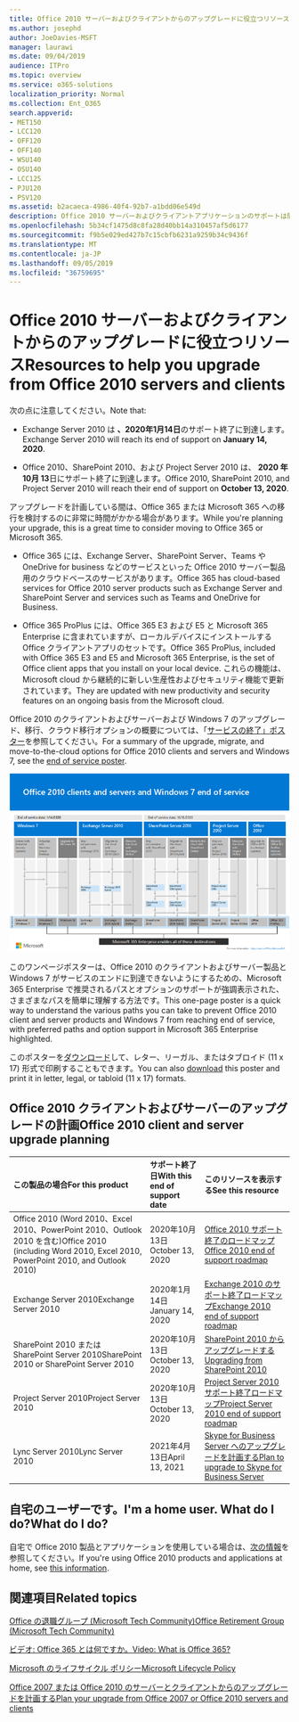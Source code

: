 ```yaml
---
title: Office 2010 サーバーおよびクライアントからのアップグレードに役立つリソース
ms.author: josephd
author: JoeDavies-MSFT
manager: laurawi
ms.date: 09/04/2019
audience: ITPro
ms.topic: overview
ms.service: o365-solutions
localization_priority: Normal
ms.collection: Ent_O365
search.appverid:
- MET150
- LCC120
- OFF120
- OFF140
- WSU140
- OSU140
- LCC125
- PJU120
- PSV120
ms.assetid: b2acaeca-4986-40f4-92b7-a1bdd06e549d
description: Office 2010 サーバーおよびクライアントアプリケーションのサポートは間もなく終了し、カスタムサポート契約は利用できません。 今すぐアップグレードの計画を開始するには、この記事をご利用ください。
ms.openlocfilehash: 5b34cf1475d8c8fa28d40bb14a310457af5d6177
ms.sourcegitcommit: f9b5e029ed427b7c15cbfb6231a9259b34c9436f
ms.translationtype: MT
ms.contentlocale: ja-JP
ms.lasthandoff: 09/05/2019
ms.locfileid: "36759695"
---
```

# <a name="resources-to-help-you-upgrade-from-office-2010-servers-and-clients"></a><span data-ttu-id="51f7f-104">Office 2010 サーバーおよびクライアントからのアップグレードに役立つリソース</span><span class="sxs-lookup"><span data-stu-id="51f7f-104">Resources to help you upgrade from Office 2010 servers and clients</span></span>

<span data-ttu-id="51f7f-105">次の点に注意してください。</span><span class="sxs-lookup"><span data-stu-id="51f7f-105">Note that:</span></span>

- <span data-ttu-id="51f7f-106">Exchange Server 2010 は **、2020年1月14日**のサポート終了に到達します。</span><span class="sxs-lookup"><span data-stu-id="51f7f-106">Exchange Server 2010 will reach its end of support on **January 14, 2020**.</span></span> 

- <span data-ttu-id="51f7f-107">Office 2010、SharePoint 2010、および Project Server 2010 は、 **2020 年10月 13**日にサポート終了に到達します。</span><span class="sxs-lookup"><span data-stu-id="51f7f-107">Office 2010, SharePoint 2010, and Project Server 2010 will reach their end of support on **October 13, 2020**.</span></span> 

<span data-ttu-id="51f7f-108">アップグレードを計画している間は、Office 365 または Microsoft 365 への移行を検討するのに非常に時間がかかる場合があります。</span><span class="sxs-lookup"><span data-stu-id="51f7f-108">While you're planning your upgrade, this is a great time to consider moving to Office 365 or Microsoft 365.</span></span> 

- <span data-ttu-id="51f7f-109">Office 365 には、Exchange Server、SharePoint Server、Teams や OneDrive for business などのサービスといった Office 2010 サーバー製品用のクラウドベースのサービスがあります。</span><span class="sxs-lookup"><span data-stu-id="51f7f-109">Office 365 has cloud-based services for Office 2010 server products such as Exchange Server and SharePoint Server and services such as Teams and OneDrive for Business.</span></span> 

- <span data-ttu-id="51f7f-110">Office 365 ProPlus には、Office 365 E3 および E5 と Microsoft 365 Enterprise に含まれていますが、ローカルデバイスにインストールする Office クライアントアプリのセットです。</span><span class="sxs-lookup"><span data-stu-id="51f7f-110">Office 365 ProPlus, included with Office 365 E3 and E5 and Microsoft 365 Enterprise, is the set of Office client apps that you install on your local device.</span></span> <span data-ttu-id="51f7f-111">これらの機能は、Microsoft cloud から継続的に新しい生産性およびセキュリティ機能で更新されています。</span><span class="sxs-lookup"><span data-stu-id="51f7f-111">They are updated with new productivity and security features on an ongoing basis from the Microsoft cloud.</span></span>

<span data-ttu-id="51f7f-112">Office 2010 のクライアントおよびサーバーおよび Windows 7 のアップグレード、移行、クラウド移行オプションの概要については、「[サービスの終了」ポスター](./media/upgrade-from-office-2010-servers-and-products/Office2010Windows7EndOfService.pdf)を参照してください。</span><span class="sxs-lookup"><span data-stu-id="51f7f-112">For a summary of the upgrade, migrate, and move-to-the-cloud options for Office 2010 clients and servers and Windows 7, see the [end of service poster](./media/upgrade-from-office-2010-servers-and-products/Office2010Windows7EndOfService.pdf).</span></span>

![](./media/upgrade-from-office-2010-servers-and-products/office2010-windows7-end-of-service.png)

<span data-ttu-id="51f7f-113">このワンページポスターは、Office 2010 のクライアントおよびサーバー製品と Windows 7 がサービスのエンドに到達できないようにするための、Microsoft 365 Enterprise で推奨されるパスとオプションのサポートが強調表示された、さまざまなパスを簡単に理解する方法です。</span><span class="sxs-lookup"><span data-stu-id="51f7f-113">This one-page poster is a quick way to understand the various paths you can take to prevent Office 2010 client and server products and Windows 7 from reaching end of service, with preferred paths and option support in Microsoft 365 Enterprise highlighted.</span></span>

<span data-ttu-id="51f7f-114">このポスターを[ダウンロード](https://github.com/MicrosoftDocs/microsoft-365-docs/raw/public/microsoft-365/enterprise/media/migration-microsoft-365-enterprise-workload/Office2010Windows7EndOfService.pdf)して、レター、リーガル、またはタブロイド (11 x 17) 形式で印刷することもできます。</span><span class="sxs-lookup"><span data-stu-id="51f7f-114">You can also [download](https://github.com/MicrosoftDocs/microsoft-365-docs/raw/public/microsoft-365/enterprise/media/migration-microsoft-365-enterprise-workload/Office2010Windows7EndOfService.pdf) this poster and print it in letter, legal, or tabloid (11 x 17) formats.</span></span>
      
## <a name="office-2010-client-and-server-upgrade-planning"></a><span data-ttu-id="51f7f-115">Office 2010 クライアントおよびサーバーのアップグレードの計画</span><span class="sxs-lookup"><span data-stu-id="51f7f-115">Office 2010 client and server upgrade planning</span></span>
  
|<span data-ttu-id="51f7f-116">**この製品の場合**</span><span class="sxs-lookup"><span data-stu-id="51f7f-116">**For this product**</span></span>|<span data-ttu-id="51f7f-117">**サポート終了日**</span><span class="sxs-lookup"><span data-stu-id="51f7f-117">**With this end of support date**</span></span>|<span data-ttu-id="51f7f-118">**このリソースを表示する**</span><span class="sxs-lookup"><span data-stu-id="51f7f-118">**See this resource**</span></span>|
|:-----|:-----|:-----|
|<span data-ttu-id="51f7f-119">Office 2010 (Word 2010、Excel 2010、PowerPoint 2010、Outlook 2010 を含む)</span><span class="sxs-lookup"><span data-stu-id="51f7f-119">Office 2010 (including Word 2010, Excel 2010, PowerPoint 2010, and Outlook 2010)</span></span>  <br/> | <span data-ttu-id="51f7f-120">2020年10月13日</span><span class="sxs-lookup"><span data-stu-id="51f7f-120">October 13, 2020</span></span> |[<span data-ttu-id="51f7f-121">Office 2010 サポート終了のロードマップ</span><span class="sxs-lookup"><span data-stu-id="51f7f-121">Office 2010 end of support roadmap</span></span>](https://docs.microsoft.com/DeployOffice/office-2010-end-support-roadmap) <br/> |
|<span data-ttu-id="51f7f-122">Exchange Server 2010</span><span class="sxs-lookup"><span data-stu-id="51f7f-122">Exchange Server 2010</span></span>  <br/> | <span data-ttu-id="51f7f-123">2020年1月14日</span><span class="sxs-lookup"><span data-stu-id="51f7f-123">January 14, 2020</span></span>  |[<span data-ttu-id="51f7f-124">Exchange 2010 のサポート終了ロードマップ</span><span class="sxs-lookup"><span data-stu-id="51f7f-124">Exchange 2010 end of support roadmap</span></span>](exchange-2010-end-of-support.md) <br/> |
|<span data-ttu-id="51f7f-125">SharePoint 2010 または SharePoint Server 2010</span><span class="sxs-lookup"><span data-stu-id="51f7f-125">SharePoint 2010 or SharePoint Server 2010</span></span>  <br/> | <span data-ttu-id="51f7f-126">2020年10月13日</span><span class="sxs-lookup"><span data-stu-id="51f7f-126">October 13, 2020</span></span> |[<span data-ttu-id="51f7f-127">SharePoint 2010 からアップグレードする</span><span class="sxs-lookup"><span data-stu-id="51f7f-127">Upgrading from SharePoint 2010</span></span>](upgrade-from-sharepoint-2010.md) <br/> |
|<span data-ttu-id="51f7f-128">Project Server 2010</span><span class="sxs-lookup"><span data-stu-id="51f7f-128">Project Server 2010</span></span> <br/> | <span data-ttu-id="51f7f-129">2020年10月13日</span><span class="sxs-lookup"><span data-stu-id="51f7f-129">October 13, 2020</span></span> | [<span data-ttu-id="51f7f-130">Project Server 2010 サポート終了ロードマップ</span><span class="sxs-lookup"><span data-stu-id="51f7f-130">Project Server 2010 end of support roadmap</span></span>](project-server-2010-end-of-support.md) <br/> |
|<span data-ttu-id="51f7f-131">Lync Server 2010</span><span class="sxs-lookup"><span data-stu-id="51f7f-131">Lync Server 2010</span></span> <br/> | <span data-ttu-id="51f7f-132">2021年4月13日</span><span class="sxs-lookup"><span data-stu-id="51f7f-132">April 13, 2021</span></span> | [<span data-ttu-id="51f7f-133">Skype for Business Server へのアップグレードを計画する</span><span class="sxs-lookup"><span data-stu-id="51f7f-133">Plan to upgrade to Skype for Business Server</span></span>](https://docs.microsoft.com/skypeforbusiness/plan-your-deployment/upgrade) <br/> |
    
## <a name="im-a-home-user-what-do-i-do"></a><span data-ttu-id="51f7f-134">自宅のユーザーです。</span><span class="sxs-lookup"><span data-stu-id="51f7f-134">I'm a home user.</span></span> <span data-ttu-id="51f7f-135">What do I do?</span><span class="sxs-lookup"><span data-stu-id="51f7f-135">What do I do?</span></span>

<span data-ttu-id="51f7f-136">自宅で Office 2010 製品とアプリケーションを使用している場合は、[次の情報](plan-upgrade-previous-versions-office.md#im-a-home-user-what-do-i-do)を参照してください。</span><span class="sxs-lookup"><span data-stu-id="51f7f-136">If you're using Office 2010 products and applications at home, see [this information](plan-upgrade-previous-versions-office.md#im-a-home-user-what-do-i-do).</span></span>

## <a name="related-topics"></a><span data-ttu-id="51f7f-137">関連項目</span><span class="sxs-lookup"><span data-stu-id="51f7f-137">Related topics</span></span>

[<span data-ttu-id="51f7f-138">Office の退職グループ (Microsoft Tech Community)</span><span class="sxs-lookup"><span data-stu-id="51f7f-138">Office Retirement Group (Microsoft Tech Community)</span></span>](https://go.microsoft.com/fwlink/?linkid=842065)
  
[<span data-ttu-id="51f7f-139">ビデオ: Office 365 とは何ですか。</span><span class="sxs-lookup"><span data-stu-id="51f7f-139">Video: What is Office 365?</span></span>](https://support.office.com/article/847caf12-2589-452c-8aca-1c009797678b.aspx)
  
[<span data-ttu-id="51f7f-140">Microsoft のライフサイクル ポリシー</span><span class="sxs-lookup"><span data-stu-id="51f7f-140">Microsoft Lifecycle Policy</span></span>](https://go.microsoft.com/fwlink/?linkid=865200)

[<span data-ttu-id="51f7f-141">Office 2007 または Office 2010 のサーバーとクライアントからのアップグレードを計画する</span><span class="sxs-lookup"><span data-stu-id="51f7f-141">Plan your upgrade from Office 2007 or Office 2010 servers and clients</span></span>](plan-upgrade-previous-versions-office.md)

